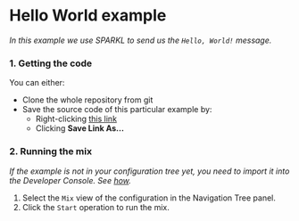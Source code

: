 # Hello World example
_In this example we use SPARKL to send us the `Hello, World!` message._

### 1. Getting the code
You can either:
* Clone the whole repository from git
* Save the source code of this particular example by:
    * Right-clicking [this link](https://raw.githubusercontent.com/sparkl/examples/master/Examples/HelloWorld/hello_world.xml)
    * Clicking **Save Link As...**

### 2. Running the mix
_If the example is not in your configuration tree yet, you need to import it into the Developer Console. See [how](https://github.com/sparkl/examples/#use_examples)._

1. Select the `Mix` view of the configuration in the Navigation Tree panel.
2. Click the `Start` operation to run the mix.
